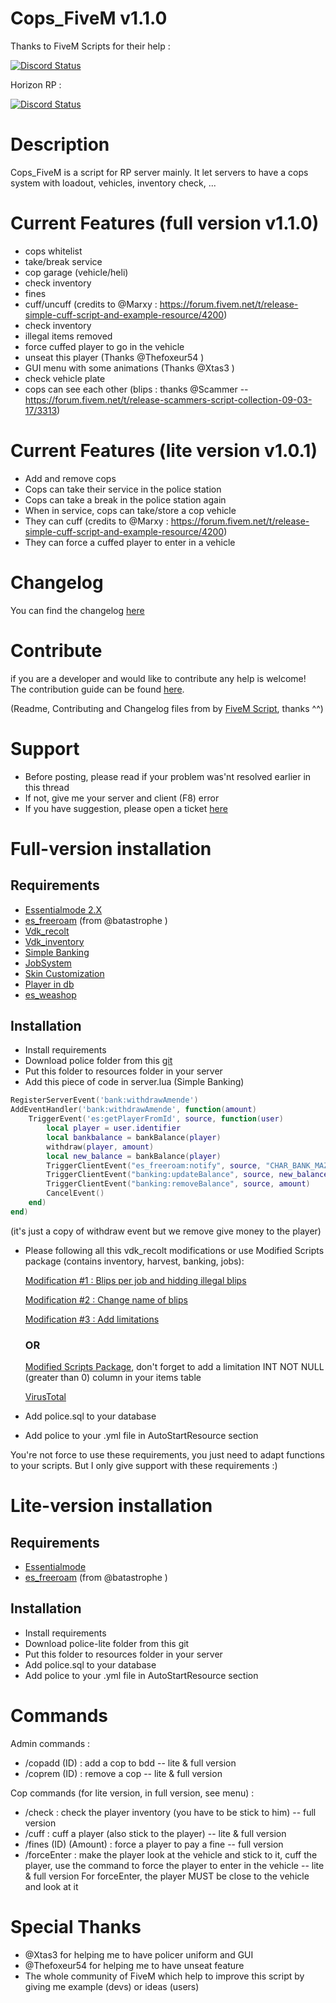 # Cops_FiveM v1.1.0
Thanks to FiveM Scripts for their help :

<a href="https://discord.gg/eNJraMf"><img alt="Discord Status" src="https://discordapp.com/api/guilds/285462938691567627/widget.png"></a>

Horizon RP :

<a href="https://discord.gg/btQzwvt"><img alt="Discord Status" src="https://discordapp.com/api/guilds/303627262199070720/widget.png"></a>

# Description

Cops_FiveM is a script for RP server mainly. It let servers to have a cops system with loadout, vehicles, inventory check, ...

# Current Features (full version v1.1.0)

* cops whitelist
* take/break service
* cop garage (vehicle/heli)
* check inventory
* fines
* cuff/uncuff (credits to @Marxy  : https://forum.fivem.net/t/release-simple-cuff-script-and-example-resource/4200)
* check inventory
* illegal items removed
* force cuffed player to go in the vehicle
* unseat this player (Thanks @Thefoxeur54 )
* GUI menu with some animations (Thanks @Xtas3 )
* check vehicle plate
* cops can see each other (blips : thanks @Scammer  -- https://forum.fivem.net/t/release-scammers-script-collection-09-03-17/3313)

# Current Features (lite version v1.0.1)

* Add and remove cops
* Cops can take their service in the police station
* Cops can take a break in the police station again
* When in service, cops can take/store a cop vehicle
* They can cuff (credits to @Marxy : https://forum.fivem.net/t/release-simple-cuff-script-and-example-resource/4200)
* They can force a cuffed player to enter in a vehicle

# Changelog
You can find the changelog [here](https://github.com/Kyominii/Cops_FiveM/blob/master/CHANGELOG.md)

# Contribute
if you are a developer and  would like to contribute any help is welcome!   
The contribution guide can be found [here](https://github.com/Kyominii/Cops_FiveM/blob/master/CONTRIBUTING.md).

(Readme, Contributing and Changelog files from by [FiveM Script](https://github.com/FiveM-Scripts/), thanks ^^)

# Support
* Before posting, please read if your problem was'nt resolved earlier in this thread
* If not, give me your server and client (F8) error
* If you have suggestion, please open a ticket [here](https://github.com/Kyominii/Cops_FiveM/issues/new) 

# Full-version installation

## Requirements

* [Essentialmode 2.X](https://forum.fivem.net/uploads/default/original/2X/5/54a507970838cfa65eee3b13e9c388676c831a45.zip)
* [es_freeroam](https://forum.fivem.net/uploads/default/original/2X/9/95d223943c0b005c6715a1edcb0ef58d0341fa68.zip) (from @batastrophe )
* [Vdk_recolt](https://forum.fivem.net/t/release-recolt-treatment-selling-jobs-system-v1-1/15465)
* [Vdk_inventory](https://forum.fivem.net/t/release-inventory-system-v1-4/14477)
* [Simple Banking](https://forum.fivem.net/t/release-simple-banking-2-0-now-with-gui/13896)
* [JobSystem](https://forum.fivem.net/t/release-jobs-system-v1-0-and-paycheck-v2-0/14054)
* [Skin Customization](https://forum.fivem.net/t/release-skin-customization-v1-0/16491)
* [Player in db](https://forum.fivem.net/t/release-nameofplayers-v-1-get-name-of-players-in-database/17983)
* [es_weashop](https://forum.fivem.net/t/release-es-weapon-store-v1-1/12195)

## Installation

* Install requirements
* Download police folder from this [git](https://github.com/Kyominii/Cops_FiveM)
* Put this folder to resources folder in your server
* Add this piece of code in server.lua (Simple Banking)
```lua
RegisterServerEvent('bank:withdrawAmende')
AddEventHandler('bank:withdrawAmende', function(amount)
    TriggerEvent('es:getPlayerFromId', source, function(user)
        local player = user.identifier
        local bankbalance = bankBalance(player)
		withdraw(player, amount)
		local new_balance = bankBalance(player)
		TriggerClientEvent("es_freeroam:notify", source, "CHAR_BANK_MAZE", 1, "Maze Bank", false, "New Balance: ~g~$" .. new_balance)
		TriggerClientEvent("banking:updateBalance", source, new_balance)
		TriggerClientEvent("banking:removeBalance", source, amount)
		CancelEvent()
    end)
end)
```
(it's just a copy of withdraw event but we remove give money to the player)
* Please following all this vdk_recolt modifications or use Modified Scripts package (contains inventory, harvest, banking, jobs):

   [Modification #1 : Blips per job and hidding illegal blips](https://pastebin.com/H3J4B9q8)
 
   [Modification #2 : Change name of blips](https://pastebin.com/PDtfeYDP)
 
   [Modification #3 : Add limitations](https://pastebin.com/0a91wkPh)
 
   ### OR
 
   [Modified Scripts Package](https://mega.nz/#!f5pRTBiA!LxMhNGswMfnxrD-FRcWIXVJXzOYpQSZWSfO8Ot3LUf0), don't forget to add a limitation INT NOT NULL (greater than 0) column in your items table

   [VirusTotal](https://www.virustotal.com/fr/file/bc0a20172877962af1c42018bb1202efd9021e9a8526a7dd92772ff11ba47a66/analysis/1494780846/)
   
* Add police.sql to your database
* Add police to your .yml file in AutoStartResource section

You're not force to use these requirements, you just need to adapt functions to your scripts. But I only give support with these requirements :)

# Lite-version installation

## Requirements

* [Essentialmode](https://forum.fivem.net/uploads/default/original/2X/5/54a507970838cfa65eee3b13e9c388676c831a45.zip)
* [es_freeroam](https://forum.fivem.net/uploads/default/original/2X/9/95d223943c0b005c6715a1edcb0ef58d0341fa68.zip) (from @batastrophe )

## Installation

* Install requirements
* Download police-lite folder from this git
* Put this folder to resources folder in your server
* Add police.sql to your database
* Add police to your .yml file in AutoStartResource section


# Commands

Admin commands :
* /copadd (ID) : add a cop to bdd  -- lite & full version
* /coprem (ID) : remove a cop -- lite & full version

Cop commands (for lite version, in full version, see menu) :
* /check : check the player inventory (you have to be stick to him) -- full version
* /cuff : cuff a player (also stick to the player)  -- lite & full version
* /fines (ID) (Amount) : force a player to pay a fine  -- full version
* /forceEnter : make the player look at the vehicle and stick to it, cuff the player, use the command to force the player to enter in the vehicle  -- lite & full version
For forceEnter, the player MUST be close to the vehicle and look at it

# Special Thanks
* @Xtas3  for helping me to have policer uniform and GUI
* @Thefoxeur54  for helping me to have unseat feature
* The whole community of FiveM which help to improve this script by giving me example (devs) or ideas (users)
